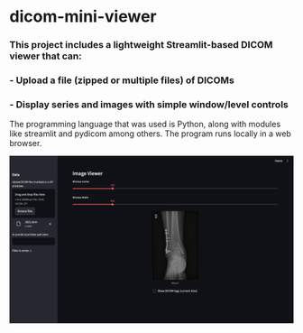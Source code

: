 # dicom-mini-viewer

### This project includes a lightweight Streamlit-based DICOM viewer that can:
### - Upload a file (zipped or multiple files) of DICOMs
### - Display series and images with simple window/level controls

The programming language that was used is Python, along with modules like streamlit and pydicom among others.
The program runs locally in a web browser.

![title](Images/img.png)
